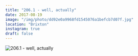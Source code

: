 ```yaml
---
title: "206.1 - well, actually"
date: 2017-08-19
image: "/img/photo/dd92e0a9968fd1545076a1befcb7d07f.jpg"
location: "Brixton"
instagram: true
draft: false
---
```


![206.1 - well, actually](/img/photo/dd92e0a9968fd1545076a1befcb7d07f.jpg)
